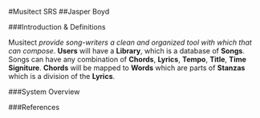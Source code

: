 #Musitect SRS
##Jasper Boyd

###Introduction & Definitions

Musitect *provide song-writers a clean and organized tool with which that can compose*. __Users__ will have a __Library__, which is a database of __Songs__. Songs can have any combination of __Chords__, __Lyrics__, __Tempo__, __Title__, __Time Signiture__. __Chords__ will be mapped to __Words__ which are parts of __Stanzas__ which is a division of the __Lyrics__. 

###System Overview

###References 

